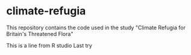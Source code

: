 # climate-refugia
This repository contains the code used in the study "Climate Refugia for Britain's Threatened Flora"

This is a line from R studio
Last try